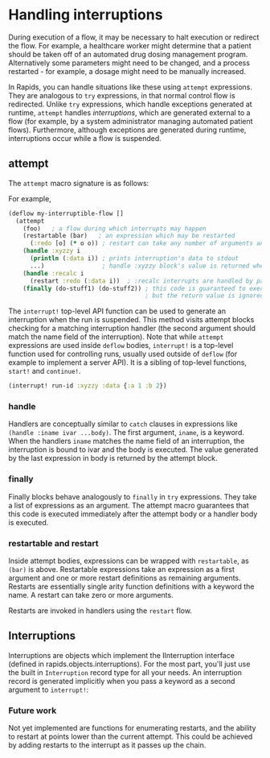# Handling interruptions

During execution of a flow, it may be necessary to halt execution or redirect the flow. For example, a healthcare worker might determine that a patient should be taken off of an automated drug dosing management program. Alternatively some parameters might need to be changed, and a process restarted - for example, a dosage might need to be manually increased.

In Rapids, you can handle situations like these using `attempt` expressions. They are analogous to `try` expressions, in that normal control flow is redirected.  Unlike `try` expressions, which handle exceptions generated at runtime, `attempt` handles _interruptions_, which are generated external to a flow (for example, by a system administrator managing automated patient flows). Furthermore, although exceptions are generated during runtime, interruptions occur while a flow is suspended. 

## attempt 
The `attempt` macro signature is as follows:

For example,
```clojure
(deflow my-interruptible-flow []
  (attempt
    (foo)   ; a flow during which interrupts may happen
    (restartable (bar)   ; an expression which may be restarted
      (:redo [o] (* o o)) ; restart can take any number of arguments and returns a value based on the arguments
    (handle :xyzzy i
      (println (:data i)) ; prints interruption's data to stdout
      ...)                ; handle :xyzzy block's value is returned when an :xyzzy interrupt is encountered
    (handle :recalc i
      (restart :redo (:data i))  ; :recalc interrupts are handled by passing the data to the :redo restart 
    (finally (do-stuff1) (do-stuff2)) ; this code is guaranteed to execute after either the attempt,
                                      ; but the return value is ignored
```

The `interrupt!` top-level API function can be used to generate an interruption when the run is suspended. This method visits attempt blocks checking for a matching interruption handler (the second argument should match the name field of the interruption). Note that while `attempt` expressions are used inside `deflow` bodies, `interrupt!` is a top-level function used for controlling runs, usually used outside of `deflow` (for example to implement a server API). It is a sibling of top-level functions, `start!` and `continue!`.

```clojure
(interrupt! run-id :xyzzy :data {:a 1 :b 2})
```

### handle

Handlers are conceptually similar to `catch` clauses in expressions like `(handle :iname ivar ...body)`. The first argument, `iname`, is a keyword. When the handlers `iname` matches the name field of an interruption, the interruption is bound to ivar and the body is executed. The value generated by the last expression in body is returned by the attempt block.

### finally

Finally blocks behave analogously to `finally` in `try` expressions. They take a list of expressions as an argument. The attempt macro guarantees that this code is executed immediately after the attempt body or a handler body is executed.

### restartable and restart

Inside attempt bodies, expressions can be wrapped with `restartable`, as `(bar)` is above. Restartable expressions take an expression as a first argument and one or more restart definitions as remaining arguments. Restarts are essentially single arity function definitions with a keyword the name. A restart can take zero or more arguments. 

Restarts are invoked in handlers using the `restart` flow. 

## Interruptions

Interruptions are objects which implement the IInterruption interface (defined in rapids.objects.interruptions). For the most part, you'll just use the built in `Interruption` record type for all your needs. An interruption record is generated implicitly when you pass a keyword as a second argument to `interrupt!`:

### Future work
Not yet implemented are functions for enumerating restarts, and the ability to restart at points lower than the current attempt. This could be achieved by adding restarts to the interrupt as it passes up the chain. 
